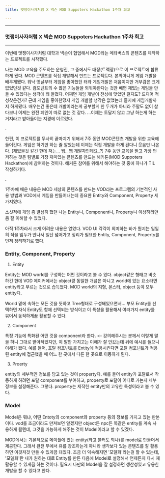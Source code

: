 ```yaml
---
title: 멋쟁이사자처럼 X 넥슨 MOD Suppoters Hackathon 1주차 회고

---
```

---
### 멋쟁이사자처럼 X 넥슨 MOD Suppoters Hackathon 1주차 회고
---

이번에 멋쟁이사자처럼 대학과 넥슨이 협업해서 MOD라는 메타버스의 콘텐츠를 제작하는 프로젝트를 시작했다.


나는 MOD 교육을 주도하는 운영진, 그 중에서도 대장(트랙장)으로 이 프로젝트에 합류하게 됐다. MOD 콘텐츠를 직접 개발해서 만드는 프로젝트다. 본의아니게 게임 개발을 배우게됐다. 워낙 옛날부터 게임을 좋아했던 터라 게임개발은 처음이지만 거부감은 크게 없었던것 같다. 컴포넌트의 수 많은 기능들을 외워야한다는 것만 빼면 재밌는 게임을 만들 수 있겠다는 생각에 꽤 들떴다. 어쩌면 게임 개발이 천성에 맞았던 걸지도? 드디어 적성찾은건가? 근데 게임을 좋아한댔지 게임 개발할 생각은 없었는데 졸지에 게임개발까지 하게됐다. 배우는건 좋은데 개발이라는게 공부할게 한 두개가 아니라 주말도 없이 살다보니 이제는 완전 폐인이 따로 없는 것 같다. ...이제는 토달지 않고 그냥 하는게 하는거지라고 받아들이는 지경에 이르렀다.


.



한편, 이 프로젝트를 무사히 끝마치기 위해서 7주 동안 MOD콘텐츠 개발을 위한 교육에 들어간다. 게임은 하기만 하는 줄 알았는데 이제는 직접 개발을 하게 된다니 웃음만 나온다. (재밌을것 같긴 한데 저는... 웹.. 웹 개발자인데요..?) 7주 동안 교육을 받고 가장 먼저하는 것은 팀별로 가장 재미있는 콘텐츠를 만드는 해커톤(MOD Suppoters Hackathon)에 참여하는 것이다. 해커톤 참여를 위해서 해야하는 것 중에 하나가 TIL 작성하기다.

.



1주차에 배운 내용은 MOD 세상의 콘텐츠를 만드는 VOD라는 프로그램의 기본적인 사용 방법과 VOD에서 게임을 만들어내는데 중요한 Entity와 Component, Property 세 가지였다.


소싯적에 게임 좀 열심히 했던 나는 Entity니, Component니, Property니 이상하리만큼 잘 이해할 수 있었다.


아직 1주차라서 크게 어려운 내용은 없었다. VOD UI 각각이 의미하는 바가 뭔지는 일일히 적을 엄두가 안나서 일단 넘어가고 정리가 필요한 Entity, Component, Property를 먼저 정리하기로 했다.

### Entity, Component, Property

1. Entity

Entity는 MOD world를 구성하는 어떤 것이라고 볼 수 있다. object같은 형태고 비슷하긴 한데 VOD 메이커에서는 object랑 동일한 개념은 아니고 world에 있는 요소라면 entity라고 부르는 것으로 습득했다. MOD world의 지형, 몬스터, object 등이 모두 entity다.


World 밑에 속하는 모든 것을 뜻하고 Tree형태로 구성돼있으면서... 부모 Entity를 선택하면 자식 Entity도 함께 선택되는 방식이고 이 특성을 활용해서 여러가지 entity를 묶어서 동작하게끔 활용할 수 있다.


2. Component

특정 기능에 특화된 어떤 것을 component라 한다. <- 강의해주시는 분께서 이렇게 말을 하니 그대로 받아적었지만, 이 말만 가지고는 이해가 잘 안갔는데 뒤에 예시를 들으니 이해가 됐다. 예를 들어, 포탈 컴포넌트를 Entity에 적용시킨다면 포탈 컴포넌트가 적용된 entity에 접근했을 때 어느 한 곳에서 다른 한 곳으로 이동하게 된다.


3. Proerty

entity의 세부적인 정보를 담고 있는 것이 property다. 예를 들어 entity가 포탈로서 작동하게 하려면 포탈 component를 부여하고, property로 포탈이 어디로 가는지 세부 정보를 설정해준다. 그렇다. property는 제작한 entity만의 고유한 특성이라고 볼 수 있다.


### Model


Model은 뭐냐, 어떤 Entoty의 component와 property 등의 정보를 가지고 있는 판본이다. vod를 조금이라도 만져보면 알겠지만 object든 npc든 똑같은 entity를 계속 사용하게 될텐데, 그것을 가능하게 해주는 것이 Model이라고 할 수 있겠다.


MOD에서는 기본적으로 메이플에 있는 entity(라고 불러도 되나)를 model로 만들어서 제공한다. 그래서 완전 무에서 유를 창조하는게 아니라 생각보다 있는 콘텐츠를 잘 활용하면 이것저것 만들 수 있게끔 돼있다. 조금 더 익숙해지면 '모델화'라는걸 할 수 있는데, '모델화'란 내가 원하는 대로 Entity를 만든 다음에 Model로 설정해서 언제든지 다시 재활용할 수 있게끔 하는 것이다. 필요시 나만의 Model을 잘 설정하면 생산성있고 유용한 개발을 할 수 있다고 한다.